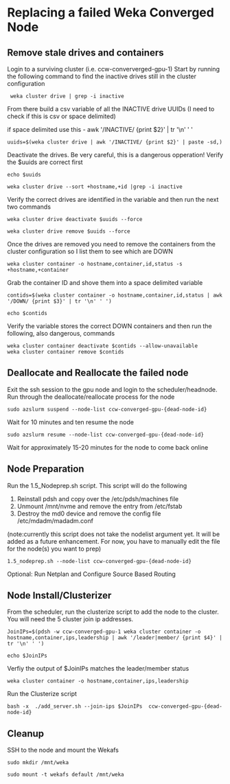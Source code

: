 # **Replacing a failed Weka Converged Node**

## Remove stale drives and containers
Login to a surviving cluster (i.e. ccw-conververged-gpu-1)
Start by running the following command to find the inactive drives still in the cluster configuration
```
 weka cluster drive | grep -i inactive
```
From there build a csv variable of all the INACTIVE drive UUIDs (I need to check if this is csv or space delimited)

if space delimited use this - 
awk '/INACTIVE/ {print $2}' | tr '\n' ' '
```
uuids=$(weka cluster drive | awk '/INACTIVE/ {print $2}' | paste -sd,)
```
 Deactivate the drives. Be very careful, this is a dangerous opperation! Verify the $uuids are correct first
 ```
echo $uuids

weka cluster drive --sort +hostname,+id |grep -i inactive
```    
Verify the correct drives are identified in the variable and then run the next two commands
```
weka cluster drive deactivate $uuids --force

weka cluster drive remove $uuids --force
```
Once the drives are removed you need to remove the containers from the cluster configuration so I list them to see which are DOWN
```
weka cluster container -o hostname,container,id,status -s +hostname,+container
```
Grab the container ID and shove them into a space delimited variable
```
contids=$(weka cluster container -o hostname,container,id,status | awk '/DOWN/ {print $3}' | tr '\n' ' ')

echo $contids
```
Verify the variable stores the correct DOWN containers and then run the following, also dangerous, commands
```
weka cluster container deactivate $contids --allow-unavailable
weka cluster container remove $contids
```
## Deallocate and Reallocate the failed node
Exit the ssh session to the gpu node and login to the scheduler/headnode.
Run through the deallocate/reallocate process for the node
```
sudo azslurm suspend --node-list ccw-converged-gpu-{dead-node-id}
```    
Wait for 10 minutes and ten resume the node
```
sudo azslurm resume --node-list ccw-converged-gpu-{dead-node-id}
```
Wait for approximately 15-20 minutes for the node to come back online
## Node Preparation
Run the 1.5_Nodeprep.sh script. This script will do the following
1. Reinstall pdsh and copy over the /etc/pdsh/machines file
2. Unmount /mnt/nvme and remove the entry from /etc/fstab
3. Destroy the md0 device and remove the config file /etc/mdadm/madadm.conf

(note:currently this script does not take the nodelist argument yet. It will be added as a future enhancement. For now, you have to manually edit the file for the node(s) you want to prep)

```
1.5_nodeprep.sh --node-list ccw-converged-gpu-{dead-node-id}
```
Optional: Run Netplan and Configure Source Based Routing
## Node Install/Clusterizer
From the scheduler, run the clusterize script to add the node to the cluster. You will need the 5 cluster join ip addresses.
```
JoinIPs=$(pdsh -w ccw-converged-gpu-1 weka cluster container -o hostname,container,ips,leadership | awk '/leader|member/ {print $4}' | tr '\n' ' ')

echo $JoinIPs
```
Verfiy the output of $JoinIPs matches the leader/member status
```
weka cluster container -o hostname,container,ips,leadership
```
Run the Clusterize script
```
bash -x  ./add_server.sh --join-ips $JoinIPs  ccw-converged-gpu-{dead-node-id}
```

## Cleanup
SSH to the node and mount the Wekafs
```
sudo mkdir /mnt/weka

sudo mount -t wekafs default /mnt/weka
```
